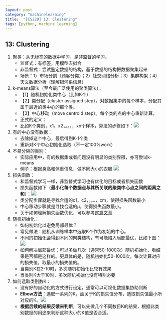 ```yaml
---
layout: post
category: "machinelearning"
title:  "[CS229] 13: Clustering"
tags: [python, machine learning]
---
```


## 13: Clustering

1. 聚类：从无标签的数据中学习，是非监督的学习。
   - 监督式：有标签，用模型去拟合
   - 非监督式：尝试鉴定数据的结构，基于数据的结构把数据聚集起来
   - 场景：1）市场分割（顾客分类）；2）社交网络分析；3）集群构架；4）天文数据分析（理解银河系信息）
2. k-means算法（至今最广泛使用的聚类算法）：
   - 【1】随机初始化类中心（比如K个）
   - 【2】类分配（cluster assigned step）。对数据集中的每个样本，分配其属于最近的类中心的那个类。
   - 【3】中心移动（move centroid step）。每个类的点的中心重新计算。
   - 正式的定义：
   - 比如K个类别，x1，x2，。。。，xn个样本，算法的步骤如下：![](http://www.holehouse.org/mlclass/13_Clustering_files/Image%20[3].png)
3. 有的中心没有数据：
   - 去除掉这个中心，最后得到K-1个类
   - 重新对K个中心初始化选取（不一定100%work）
4. 不易分隔的类别：
   - 实际应用中，有的数据集或者问题没有明显的类别界限，亦可尝试k-means
   - 例子：根据身高和体重信息，做不同大小的衣服 ![](http://www.holehouse.org/mlclass/13_Clustering_files/Image%20[6].png)
5. 损失函数：
   - 和监督式学习一样，非监督式学习也有优化的目标或者损失函数
   - 损失函数如下（**最小化每个数据点与其所关联的聚类中心点之间的距离之和**）：![](http://www.holehouse.org/mlclass/13_Clustering_files/Image%20[7].png)
   - 类分配步骤就是寻找合适的c1，c2，。。。，cm，使得损失函数最小
   - 中心移动步骤就是寻找合适的μ，使得损失函数最小。
   - 关于如何理解损失函数优化，可以参考[这篇文章](https://blog.csdn.net/VictoriaW/article/details/60141918)
6. 随机初始化：
   - 如何初始化以避免局部最优？
   - 常见做法：随机从训练样本中选取K个作为初始的中心。
   - 不同的初始化会得到不同的聚类结构，有可能陷入局部最优，比如下图：![](http://www.holehouse.org/mlclass/13_Clustering_files/Image%20[10].png)
   - 如何解决局部最优：可以多做几次（通常50-1000次）随机初始化，看结果是否都是这样的。更具体的是，随机初始化50-1000次，每次计算对应的损失值，取最小的损失值的。
   - 当类别K在2-10时，多次随机初始化比较有效果
   - 当类别K大于10时，多次随机初始化没有特别必要
7. 如何选取类别数K：
   - 没有好的自动化的方式进行设定，通常可以可视化数据集协助判断
   - **Elbow方法**：选取一系列的K，画关于K的损失值分布，选取损失值最小所对应的K。![](http://www.holehouse.org/mlclass/13_Clustering_files/Image%20[12].png)
   - **根据后续的结果反馈来判断**，可以先做几个不同数目K的结果，根据此类别数据的用途来判断这种大小的K值是否合适。